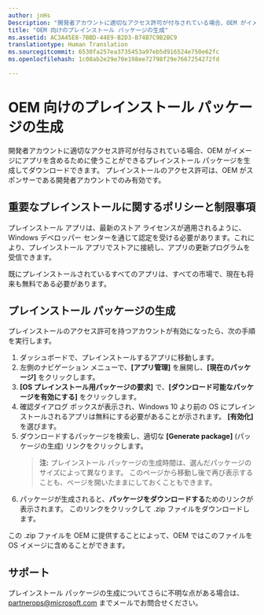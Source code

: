 ```yaml
---
author: jnHs
Description: "開発者アカウントに適切なアクセス許可が付与されている場合、OEM がイメージにアプリを含めるために使うことができるプレインストール パッケージを生成してダウンロードできます。"
title: "OEM 向けのプレインストール パッケージの生成"
ms.assetid: AC3A45E8-7BBD-44E9-B2D3-B74B7C9B2BC9
translationtype: Human Translation
ms.sourcegitcommit: 6530fa257ea3735453a97eb5d916524e750e62fc
ms.openlocfilehash: 1c08ab2e29e70e198ee72798f29e7667254272fd

---
```


# OEM 向けのプレインストール パッケージの生成


開発者アカウントに適切なアクセス許可が付与されている場合、OEM がイメージにアプリを含めるために使うことができるプレインストール パッケージを生成してダウンロードできます。 プレインストールのアクセス許可は、OEM がスポンサーである開発者アカウントでのみ有効です。

## 重要なプレインストールに関するポリシーと制限事項


プレインストール アプリは、最新のストア ライセンスが適用されるように、Windows デベロッパー センターを通じて認定を受ける必要があります。これにより、プレインストール アプリでストアに接続し、アプリの更新プログラムを受信できます。

既にプレインストールされているすべてのアプリは、すべての市場で、現在も将来も無料である必要があります。

## プレインストール パッケージの生成


プレインストールのアクセス許可を持つアカウントが有効になったら、次の手順を実行します。

1.  ダッシュボードで、プレインストールするアプリに移動します。
2.  左側のナビゲーション メニューで、**[アプリ管理]** を展開し、**[現在のパッケージ]** をクリックします。
3.  **[OS プレインストール用パッケージの要求]** で、**[ダウンロード可能なパッケージを有効にする]** をクリックします。
4.  確認ダイアログ ボックスが表示され、Windows 10 より前の OS にプレインストールされるアプリは無料にする必要があることが示されます。 **[有効化]** を選びます。
5.  ダウンロードするパッケージを検索し、適切な **[Generate package]** (パッケージの生成) リンクをクリックします。
    > **注:** プレインストール パッケージの生成時間は、選んだパッケージのサイズによって異なります。 このページから移動し後で再び表示することも、ページを開いたままにしておくこともできます。
6.  パッケージが生成されると、**パッケージをダウンロードする**ためのリンクが表示されます。 このリンクをクリックして .zip ファイルをダウンロードします。

この .zip ファイルを OEM に提供することによって、OEM ではこのファイルを OS イメージに含めることができます。

## サポート


プレインストール パッケージの生成についてさらに不明な点がある場合は、<partnerops@microsoft.com> までメールでお問合せください。

 

 







<!--HONumber=Aug16_HO3-->


